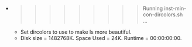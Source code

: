 * >>>>>>>>> Running inst-min-con-dircolors.sh ...
  * Set dircolors to use  to make ls more beautiful.
  * Disk size = 1482768K. Space Used = 24K. Runtime = 00:00:00:00.
